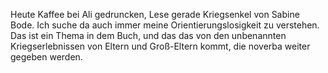 Heute Kaffee bei Ali gedruncken, Lese gerade Kriegsenkel von Sabine Bode. Ich suche da auch immer meine Orientierungslosigkeit zu verstehen. Das ist ein Thema in dem Buch, und das das von den unbenannten Kriegserlebnissen von Eltern und Groß-Eltern kommt, die noverba weiter gegeben werden.